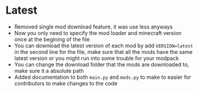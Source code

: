 # Latest
- Removed single mod download feature, it was use less anyways
- Now you only need to specify the mod loader and minecraft version once at the begining of the file
- You can download the latest version of each mod by add `VERSION=latest` in the second line for the file, make sure that all the mods have the same latest version or you might run into some trouble for your modpack
- You can change the download folder that the mods are downloaded to, make sure it a absolute path
- Added documentation to both `main.py` and `mods.py` to make to easier for contributors to make changes to the code